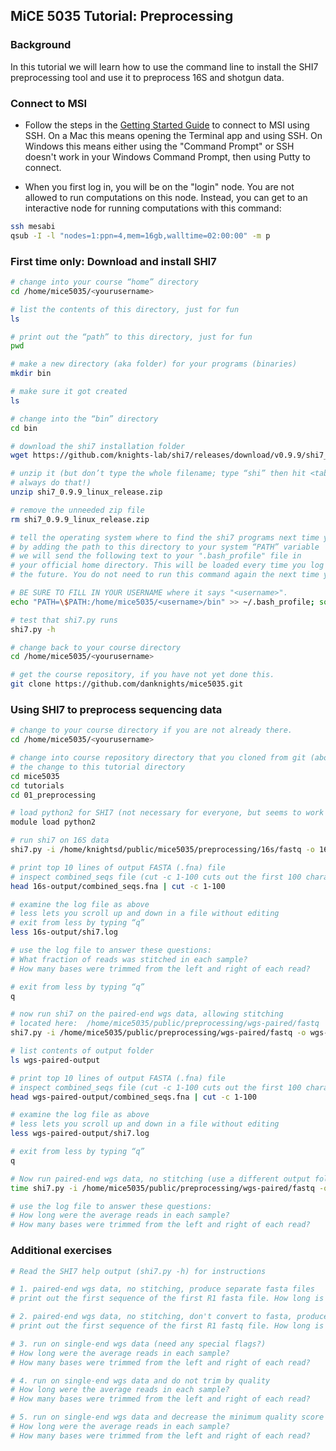## MiCE 5035 Tutorial: Preprocessing

### Background
In this tutorial we will learn how to use the command line to
install the SHI7 preprocessing tool and use it to preprocess 16S and shotgun data.

### Connect to MSI
- Follow the steps in the [Getting Started Guide](../../README.md) to connect to MSI using SSH. On a Mac this means opening the Terminal app and using SSH. On Windows this means either using the "Command Prompt" or SSH doesn't work in your Windows Command Prompt, then using Putty to connect.

- When you first log in, you will be on the "login" node. You are not allowed to run computations on this node. Instead, you can get to an interactive node for running computations with this command:
 ```bash
ssh mesabi
qsub -I -l "nodes=1:ppn=4,mem=16gb,walltime=02:00:00" -m p
 ```

### First time only: Download and install SHI7

```bash
# change into your course “home” directory
cd /home/mice5035/<yourusername>

# list the contents of this directory, just for fun
ls

# print out the “path” to this directory, just for fun
pwd

# make a new directory (aka folder) for your programs (binaries)
mkdir bin

# make sure it got created
ls

# change into the “bin” directory
cd bin

# download the shi7 installation folder
wget https://github.com/knights-lab/shi7/releases/download/v0.9.9/shi7_0.9.9_linux_release.zip

# unzip it (but don’t type the whole filename; type “shi” then hit <tab> to auto-complete.
# always do that!)
unzip shi7_0.9.9_linux_release.zip

# remove the unneeded zip file
rm shi7_0.9.9_linux_release.zip

# tell the operating system where to find the shi7 programs next time you log in
# by adding the path to this directory to your system “PATH” variable
# we will send the following text to your ".bash_profile" file in 
# your official home directory. This will be loaded every time you log in in 
# the future. You do not need to run this command again the next time you log in.

# BE SURE TO FILL IN YOUR USERNAME where it says "<username>".
echo "PATH=\$PATH:/home/mice5035/<username>/bin" >> ~/.bash_profile; source ~/.bash_profile

# test that shi7.py runs
shi7.py -h

# change back to your course directory
cd /home/mice5035/<yourusername>

# get the course repository, if you have not yet done this.
git clone https://github.com/danknights/mice5035.git
```


### Using SHI7 to preprocess sequencing data

```bash
# change to your course directory if you are not already there.
cd /home/mice5035/<yourusername>

# change into course repository directory that you cloned from git (above).
# the change to this tutorial directory
cd mice5035
cd tutorials
cd 01_preprocessing

# load python2 for SHI7 (not necessary for everyone, but seems to work universally)
module load python2

# run shi7 on 16S data
shi7.py -i /home/knightsd/public/mice5035/preprocessing/16s/fastq -o 16s-output

# print top 10 lines of output FASTA (.fna) file 
# inspect combined_seqs file (cut -c 1-100 cuts out the first 100 characters of each line)
head 16s-output/combined_seqs.fna | cut -c 1-100

# examine the log file as above
# less lets you scroll up and down in a file without editing
# exit from less by typing “q”
less 16s-output/shi7.log

# use the log file to answer these questions:
# What fraction of reads was stitched in each sample?
# How many bases were trimmed from the left and right of each read?

# exit from less by typing “q”
q

# now run shi7 on the paired-end wgs data, allowing stitching
# located here:  /home/mice5035/public/preprocessing/wgs-paired/fastq
shi7.py -i /home/mice5035/public/preprocessing/wgs-paired/fastq -o wgs-paired-output

# list contents of output folder
ls wgs-paired-output

# print top 10 lines of output FASTA (.fna) file 
# inspect combined_seqs file (cut -c 1-100 cuts out the first 100 characters of each line)
head wgs-paired-output/combined_seqs.fna | cut -c 1-100

# examine the log file as above
# less lets you scroll up and down in a file without editing
less wgs-paired-output/shi7.log

# exit from less by typing “q”
q

# Now run paired-end wgs data, no stitching (use a different output folder!)
time shi7.py -i /home/mice5035/public/preprocessing/wgs-paired/fastq -o wgs-paired-no-stitching --flash False

# use the log file to answer these questions:
# How long were the average reads in each sample?
# How many bases were trimmed from the left and right of each read?
```

### Additional exercises
```bash
# Read the SHI7 help output (shi7.py -h) for instructions

# 1. paired-end wgs data, no stitching, produce separate fasta files
# print out the first sequence of the first R1 fasta file. How long is it?

# 2. paired-end wgs data, no stitching, don't convert to fasta, produce separate fastq files
# print out the first sequence of the first R1 fastq file. How long is it?

# 3. run on single-end wgs data (need any special flags?)
# How long were the average reads in each sample?
# How many bases were trimmed from the left and right of each read?

# 4. run on single-end wgs data and do not trim by quality
# How long were the average reads in each sample?
# How many bases were trimmed from the left and right of each read?

# 5. run on single-end wgs data and decrease the minimum quality score for trimming
# How long were the average reads in each sample?
# How many bases were trimmed from the left and right of each read?

```

